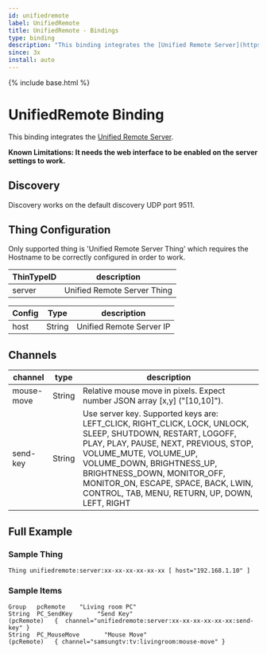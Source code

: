 ```yaml
---
id: unifiedremote
label: UnifiedRemote
title: UnifiedRemote - Bindings
type: binding
description: "This binding integrates the [Unified Remote Server](https://www.unifiedremote.com/)."
since: 3x
install: auto
---
```


<!-- Attention authors: Do not edit directly. Please add your changes to the appropriate source repository -->

{% include base.html %}

# UnifiedRemote Binding

This binding integrates the [Unified Remote Server](https://www.unifiedremote.com/).

<b>Known Limitations: It needs the web interface to be enabled on the server settings to work.</b>

## Discovery

Discovery works on the default discovery UDP port 9511.

## Thing Configuration

Only supported thing is 'Unified Remote Server Thing' which requires the Hostname to be correctly configured in order to work.

| ThinTypeID   | description                  |
|----------|------------------------------|
| server | Unified Remote Server Thing |


| Config   |  Type  | description                  |
|----------|----------|------------------------------|
| host | String | Unified Remote Server IP  |



## Channels


| channel  | type   | description                  |
|----------|--------|------------------------------|
| mouse-move  | String | Relative mouse move in pixels. Expect number JSON array [x,y] ("[10,10]").   |
| send-key  | String | Use server key. Supported keys are: LEFT_CLICK, RIGHT_CLICK, LOCK, UNLOCK, SLEEP, SHUTDOWN, RESTART, LOGOFF, PLAY, PLAY, PAUSE, NEXT, PREVIOUS, STOP, VOLUME_MUTE, VOLUME_UP, VOLUME_DOWN, BRIGHTNESS_UP, BRIGHTNESS_DOWN, MONITOR_OFF, MONITOR_ON, ESCAPE, SPACE, BACK, LWIN, CONTROL, TAB, MENU, RETURN, UP, DOWN, LEFT, RIGHT |


## Full Example

### Sample Thing

```
Thing unifiedremote:server:xx-xx-xx-xx-xx-xx [ host="192.168.1.10" ]
```

### Sample Items

```
Group   pcRemote    "Living room PC"
String  PC_SendKey       "Send Key"                            (pcRemote)   {  channel="unifiedremote:server:xx-xx-xx-xx-xx-xx:send-key" }
String  PC_MouseMove       "Mouse Move"                            (pcRemote)   { channel="samsungtv:tv:livingroom:mouse-move" }
```
